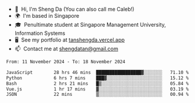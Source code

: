 <!---
tan-sd/tan-sd is a ✨ special ✨ repository because its `README.md` (this file) appears on your GitHub profile.
You can click the Preview link to take a look at your changes.
--->
- 👋  Hi, I'm Sheng Da (You can also call me Caleb!)
- 🌍  I'm based in Singapore
- 🎓  Penultimate student at Singapore Management University, Information Systems
- 🖥️  See my portfolio at [tanshengda.vercel.app](https://tanshengda.vercel.app/)
- 📫  Contact me at [shengdatan@gmail.com](mailto:shengdatan@gmail.com)

<!--START_SECTION:waka-->

```txt
From: 11 November 2024 - To: 18 November 2024

JavaScript        28 hrs 46 mins  █████████████████▓░░░░░░░   71.10 %
Python            6 hrs 7 mins    ███▓░░░░░░░░░░░░░░░░░░░░░   15.12 %
Bash              2 hrs 21 mins   █▒░░░░░░░░░░░░░░░░░░░░░░░   05.84 %
Vue.js            1 hr 17 mins    ▓░░░░░░░░░░░░░░░░░░░░░░░░   03.19 %
JSON              22 mins         ▒░░░░░░░░░░░░░░░░░░░░░░░░   00.94 %
```

<!--END_SECTION:waka-->
